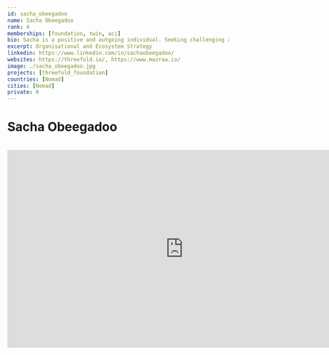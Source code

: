 ```yaml
---
id: sacha_obeegadoo
name: Sacha Obeegadoo
rank: 4
memberships: [foundation, twin, aci]
bio: Sacha is a positive and outgoing individual. Seeking challenging and dynamic opportunities, he invests himself in sustainable activities with a view to producing real results and doing good for the world. He believes that change is the only constant.
excerpt: Organisational and Ecosystem Strategy
linkedin: https://www.linkedin.com/in/sachaobeegadoo/
websites: https://threefold.io/, https://www.mazraa.io/
image: ./sacha_obeegadoo.jpg
projects: [threefold_foundation]
countries: [Nomad]
cities: [Nomad]
private: 0
---
```


# Sacha Obeegadoo

<BR>

<iframe src="https://player.vimeo.com/video/413265125" width="800" height="450" frameborder="0" allow="autoplay; fullscreen" allowfullscreen></iframe>

<BR>

